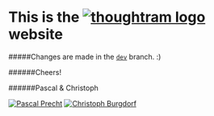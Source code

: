 # This is the [![thoughtram logo](https://raw.githubusercontent.com/thoughtram/thoughtram.github.io/master/images/thoughtram-brain-with-logo-line-blue.png)](http://thoughtram.io) website


#####Changes are made in the [`dev`](https://github.com/thoughtram/thoughtram.github.io/tree/dev) branch. :)

######Cheers!

######Pascal & Christoph

[![Pascal Precht](https://avatars3.githubusercontent.com/u/445106?v=2&s=120)](https://github.com/PascalPrecht) [![Christoph Burgdorf](https://avatars1.githubusercontent.com/u/521109?v=2&s=120)](https://github.com/cburgdorf) 


